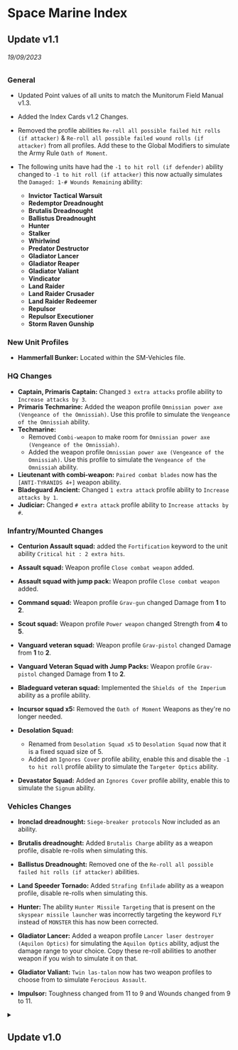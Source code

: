 # Space Marine Index
## Update v1.1
###### 19/09/2023
### General
* Updated Point values of all units to match the Munitorum Field Manual v1.3.

* Added the Index Cards v1.2 Changes.

* Removed the profile abilities `Re-roll all possible failed hit rolls (if attacker)` & `Re-roll all possible failed wound rolls (if attacker)` from all profiles. Add these to the Global Modifiers to simulate the Army Rule `Oath of Moment`.

* The following units have had the `-1 to hit roll (if defender)` ability changed to `-1 to hit roll (if attacker)` this now actually simulates the `Damaged: 1-# Wounds Remaining` ability:
    * **Invictor Tactical Warsuit**
    * **Redemptor Dreadnought**
    * **Brutalis Dreadnought**
    * **Ballistus Dreadnought**
    * **Hunter**
    * **Stalker**
    * **Whirlwind**
    * **Predator Destructor**
    * **Gladiator Lancer**
    * **Gladiator Reaper**
    * **Gladiator Valiant**
    * **Vindicator**
    * **Land Raider**
    * **Land Raider Crusader**
    * **Land Raider Redeemer**
    * **Repulsor**
    * **Repulsor Executioner**
    * **Storm Raven Gunship**

### New Unit Profiles

* **Hammerfall Bunker:** Located within the SM-Vehicles file.

### HQ Changes
* **Captain, Primaris Captain:** Changed `3 extra attacks` profile ability to `Increase attacks by 3`.
* **Primaris Techmarine:** Added the weapon profile `Omnissian power axe (Vengeance of the Omnissiah)`. Use this profile to simulate the `Vengeance of the Omnissiah` ability.
* **Techmarine:**
  * Removed `Combi-weapon` to make room for `Omnissian power axe (Vengeance of the Omnissiah)`.
  * Added the weapon profile `Omnissian power axe (Vengeance of the Omnissiah)`. Use this profile to simulate the `Vengeance of the Omnissiah` ability.
* **Lieutenant with combi-weapon:** `Paired combat blades` now has the `[ANTI-TYRANIDS 4+]` weapon ability.
* **Bladeguard Ancient:** Changed `1 extra attack` profile ability to `Increase attacks by 1`.
* **Judiciar:** Changed `# extra attack` profile ability to `Increase attacks by #`.

### Infantry/Mounted Changes

* **Centurion Assault squad:** added the `Fortification` keyword to the unit ability `Critical hit : 2 extra hits`.

* **Assault squad:** Weapon profile `Close combat weapon` added.
* **Assault squad with jump pack:** Weapon profile `Close combat weapon` added.
* **Command squad:** Weapon profile `Grav-gun` changed Damage from **1** to **2**.
* **Scout squad:** Weapon profile `Power weapon` changed Strength from **4** to **5**.
* **Vanguard veteran squad:** Weapon profile `Grav-pistol` changed Damage from **1** to **2**.
* **Vanguard Veteran Squad with Jump Packs:** Weapon profile `Grav-pistol` changed Damage from **1** to **2**.
* **Bladeguard veteran squad:** Implemented the `Shields of the Imperium` ability as a profile ability.

* **Incursor squad x5:** Removed the `Oath of Moment` Weapons as they're no longer needed.

* **Desolation Squad:**
  * Renamed from `Desolation Squad x5` to `Desolation Squad` now that it is a fixed squad size of 5.
  *  Added an `Ignores Cover` profile ability, enable this and disable the `-1 to hit roll` profile ability to simulate the `Targeter Optics` ability.

* **Devastator Squad:** Added an `Ignores Cover` profile ability, enable this to simulate the `Signum` ability.
    
### Vehicles Changes

* **Ironclad dreadnought:** `Siege-breaker protocols` Now included as an ability.

* **Brutalis dreadnought:** Added `Brutalis Charge` ability as a weapon profile, disable re-rolls when simulating this.

* **Ballistus Dreadnought:** Removed one of the `Re-roll all possible failed hit rolls (if attacker)` abilities.

* **Land Speeder Tornado:** Added `Strafing Enfilade` ability as a weapon profile, disable re-rolls when simulating this.

* **Hunter:** The ability `Hunter Missile Targeting` that is present on the `skyspear missile launcher` was incorrectly targeting the keyword `FLY` instead of `MONSTER` this has now been corrected.
  
* **Gladiator Lancer:** Added a weapon profile `Lancer laser destroyer (Aquilon Optics)` for simulating the `Aquilon Optics` ability, adjust the damage range to your choice. Copy these re-roll abilities to another weapon if you wish to simulate it on that.
  
* **Gladiator Valiant:** `Twin las-talon` now has two weapon profiles to choose from to simulate `Ferocious Assault`.

* **Impulsor:** Toughness changed from 11 to 9 and Wounds changed from 9 to 11.

<details>
<summary><h2>Update v1.0</h2></summary>

###### 25/07/2023
***NOTE: Some of the descriptions below could be inaccurate as this took a while to create and Unitcrunch has had updates since.***
### General
* Have not included any Forgeworld, Legends, Epic Heroes or faction specific units such as `Ultramarines`.
* All unit profiles have 2 abilities representing the army rule **`Oath of Moment`**:
    * Re-roll all possible failed hit rolls (if attacker)
    * Re-roll all possible failed wound rolls (if attacker)
* **`Leaders`** are all separate unit profiles acting as if they were a sole unit on the battlefield and thus, they do not include there **`Leader`** ability.
* All unit profile weapons have the default maximum count per unit.
* All units that have the **`Damaged: 1-X Wounds Remaining`** have a -1 to hit roll ability in their unit profile that can be turned on/off.
* All unit profiles have the weapons shown on their datasheet. If they have access to more weapons via the armoury these are generally not included if there is more than 1/2 as that would reach Unitcrunches 15 weapon limit.

This index is split into 3 categories:
1. HQ
1. Infantry/Mounted
1. Vehicles

### HQ
* **Captain, Primaris Captain:**
    * To simulate `Finest Hour` enable the two unit abilities `Critical wound` & `3 extra attacks`
    * Wounds characteristic needs to be changed to 6 if using the `Relic shield` wargear.

* **Captain (bike):** Wounds characteristic needs to be changed to 7 if using the `Relic shield` wargear.

* **Captain (Jump pack):** Wounds characteristic needs to be changed to 6 if using the `Relic shield` wargear.

* **Captain in Terminator Armour:** Wounds characteristic needs to be changed to 7 if using the `Relic shield` wargear.

* **Lieutenant:** Enable `4++ Invuln save` to simulate the wargear `Storm Shield`.

* **Chaplain on Bike:** Enable the unit ability DEVASTATING WOUNDS to simulate the `Catechism of Fire` ability.

* **Chaplain (Jump Pack):** `Exhortation of Rage` ability is a melee weapon on the unit profile, when using disable all reroll modifiers.

* **Techmarine:** Added the Storm bolter weapon.

* **Lieutenant with combi-weapon:** `Paired combat blades` excludes the `[ANTI-TYRANIDS 4+]` weapon ability, to simulate this add one of the `[ANTI-X 4+]` weapon abilities to that weapon and add the same keyword to the defending unit.

* **Primaris Company Champion:** `Martial Superiority` ability is included in the `Master-crafted power weapon` weapon profile.

* **Primaris Ancient:** Enable the unit ability `Feel no pain 4+` to simulate the `Unbreakable Duty` ability.

* **Bladeguard Ancient:** Enable the unit ability `1 extra attack` to simulate the `Deeds of Heroism` ability.

* **Ancient (Terminator):** `Terminator Storm shield` wounds characteristic of 6 needs to be added if using that wargear.

* **Judiciar:** Adjust the `Extra attacks #` unit ability to simulate the `Silent Fury` ability. Wounds characteristic needs to be changed to 6 if using the `Relic shield` wargear.

### Infantry/Mounted
* **Assault intercessor squad:**
    * The Ability `Shock Assault` is split into two unit abilities.
    * Enable the `Re-roll all possible failed wound rolls (melee only)` ability to simulate whether the target is within range of an objective marker.

* **Incursor squad:** Oath of the moment has been removed from this unit profiles abilities and placed onto cloned weapon profiles, this is so the `Haywire Mine` ability could be implemented as a weapon on this profile.

* **Bladeguard veteran squad:** Cannot implement the `Shields of the Imperium` ability as Unitcrunch cannot allow re-rolls on saving throws.

* **Command squad:** *This profile will need to be heavily adjusted to represent your unit!*
    * The Astartes shield wargear is present as a `4++ inv` ability but only 3 units can take this item, in your simulations after 3 models have been slain the accuracy drops and results after that will be inaccurate.

* **Terminator assault squad:** `Stormshield` wargear ability to increase wounds will have to be added manually.

* **Terminator squad, Relic Terminator squad:**
    * Not implemented the `ignore any or all modifiers to that attack’s Ballistic Skill or Weapon Skill characteristic and/or to the Hit roll.` part of the `Fury of the First` ability.
    * Have Implemented the part where this unit gets +1 to hit rolls if oath of the moment is the target, this ability can be turned on/off.

* **Centurion Devastator squad:**
    * The Ability `Decimator Protocols` is split into two unit abilities.
    * Enable the `Re-roll all possible failed hit rolls (ranged only)` ability to simulate whether the target is within range of an objective marker.

* **Assault Squad** *This profile will need to be heavily adjusted to represent your unit!*
    * The Astartes shield wargear is present as an `4++ inv` ability but only 1 unit can take this item, in your simulations after 1 model has been slain the accuracy drops and results after that will be inaccurate.
    * To apply the ability `Chainsword Doctrines` just add the weapon ability you want to your Astartes Chainsword.

* **Assault Squad (Jump Packs)** *This profile will need to be heavily adjusted to represent your unit!*
    * The Astartes shield wargear is present as an `4++ inv` ability but only 1 unit can take this item, in your simulations after 1 model has been slain the accuracy drops and results after that will be inaccurate.
    * The ability `Hammer of Wrath` has been added as a weapon, to simulate this ability you'll have to disable the re-roll hits unit ability on this profile and change the weapon count per unit to the desired squad size.

* **Outriders Squad:** Excluded `Invader ATV` and the weapons `Multi-melta` & `Onslaught cannon` from this unit as it has it's own profile.

* **Bike Squad:** Excluded `Attack Bike` and the weapons `Multi-melta` & `Heavy bolter` from this unit as it has it's own profile.

* **Eradicator Squad:**
    * The ability `Total Obliteration` is present as 3 unit abilities.
    * Change the `Re-roll all damage results of #-#` to the range you would like to simulate.

* **Desolation Squad:**
    * Due to this unit mostly using `[INDIRECT FIRE]` weapons a `-1 to hit roll` unit ability has been added which can be enabled/disabled when simulating those specific weapons, be sure to add a +1 save roll to the defending unit as well.
    * Disable the `-1 to hit roll` unit ability when simulating the `Targeter Optics` ability, you will also have to add [IGNORES COVER] to the weapons you want to simulate `Targeter Optics` with.

* **Devastator Squad:** 
    * Could not add the ability `Signum` as there is no effect for `[IGNORES COVER]` when choosing `remained stationary` as a condition.  
    * To simulate the `Armorium Cherub` ability; choose the desired weapon and click edit then from the preset abilities dropbox add the `Re-roll one possible failed hit roll`.
    
### Vehicles
* **Ironclad dreadnought:** `Siege-breaker protocols` Cannot include keyword Fortification.
* **Hunter:** The ability `Hunter Missile Targeting` has been included as a weapon ability on the `skyspear missile launcher`.
* **Gladiator Lancer:** Cannot simulate the ability `Aquilon Optics` these modifiers will have to be applied to the specific attack of your choosing.
* **Gladiator Reaper:** The ability `Rotating Death` has been included as a weapon ability on the `Twin heavy onslaught gatling cannon`.
* **Gladiator Valiant:** The ability `Ferocious Assault` has been included as a weapon ability on the `Twin las-talon`, this ability assumes you're attacking the closest eligible enemy unit so it will have to be deleted if you did not want to simulate that.
* **Vindicator:** Not included the `Siege Shield` ability.
* **Repulsor Executioner:** The `Executioner` ability is present in the unit abilities, as there's no condition for Below Half-strength this can be turned on/off to simulate that.

</details>